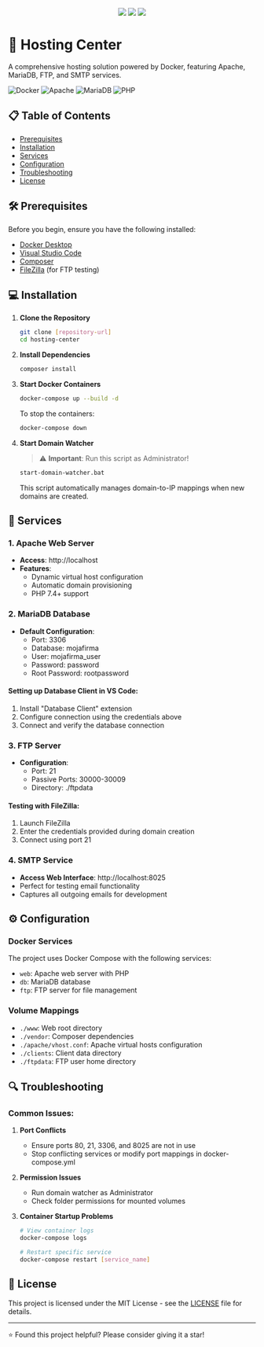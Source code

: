 <p align="center">
  <a href="README.md"><img src="https://img.shields.io/badge/language-English-blue.svg?style=for-the-badge"></a>
  <a href="README.uk.md"><img src="https://img.shields.io/badge/language-Українська-yellow.svg?style=for-the-badge"></a>
  <a href="README.ru.md"><img src="https://img.shields.io/badge/language-Русский-red.svg?style=for-the-badge"></a>
</p>

# 🚀 Hosting Center

A comprehensive hosting solution powered by Docker, featuring Apache, MariaDB, FTP, and SMTP services.

![Docker](https://img.shields.io/badge/Docker-2496ED?style=for-the-badge&logo=docker&logoColor=white)
![Apache](https://img.shields.io/badge/Apache-D22128?style=for-the-badge&logo=Apache&logoColor=white)
![MariaDB](https://img.shields.io/badge/MariaDB-003545?style=for-the-badge&logo=mariadb&logoColor=white)
![PHP](https://img.shields.io/badge/PHP-777BB4?style=for-the-badge&logo=php&logoColor=white)

## 📋 Table of Contents
- [Prerequisites](#-prerequisites)
- [Installation](#-installation)
- [Services](#-services)
- [Configuration](#-configuration)
- [Troubleshooting](#-troubleshooting)
- [License](#-license)

## 🛠 Prerequisites

Before you begin, ensure you have the following installed:
- [Docker Desktop](https://www.docker.com/products/docker-desktop/)
- [Visual Studio Code](https://code.visualstudio.com/)
- [Composer](https://getcomposer.org/)
- [FileZilla](https://filezilla-project.org/) (for FTP testing)

## 💻 Installation

1. **Clone the Repository**
   ```bash
   git clone [repository-url]
   cd hosting-center
   ```

2. **Install Dependencies**
   ```bash
   composer install
   ```

3. **Start Docker Containers**
   ```bash
   docker-compose up --build -d
   ```
   To stop the containers:
   ```bash
   docker-compose down
   ```

4. **Start Domain Watcher**
   > ⚠️ **Important**: Run this script as Administrator!
   ```bash
   start-domain-watcher.bat
   ```
   This script automatically manages domain-to-IP mappings when new domains are created.

## 🔧 Services

### 1. Apache Web Server
- **Access**: http://localhost
- **Features**:
  - Dynamic virtual host configuration
  - Automatic domain provisioning
  - PHP 7.4+ support

### 2. MariaDB Database
- **Default Configuration**:
  - Port: 3306
  - Database: mojafirma
  - User: mojafirma_user
  - Password: password
  - Root Password: rootpassword

#### Setting up Database Client in VS Code:
1. Install "Database Client" extension
2. Configure connection using the credentials above
3. Connect and verify the database connection

### 3. FTP Server
- **Configuration**:
  - Port: 21
  - Passive Ports: 30000-30009
  - Directory: ./ftpdata

#### Testing with FileZilla:
1. Launch FileZilla
2. Enter the credentials provided during domain creation
3. Connect using port 21

### 4. SMTP Service
- **Access Web Interface**: http://localhost:8025
- Perfect for testing email functionality
- Captures all outgoing emails for development

## ⚙️ Configuration

### Docker Services
The project uses Docker Compose with the following services:
- `web`: Apache web server with PHP
- `db`: MariaDB database
- `ftp`: FTP server for file management

### Volume Mappings
- `./www`: Web root directory
- `./vendor`: Composer dependencies
- `./apache/vhost.conf`: Apache virtual hosts configuration
- `./clients`: Client data directory
- `./ftpdata`: FTP user home directory

## 🔍 Troubleshooting

### Common Issues:
1. **Port Conflicts**
   - Ensure ports 80, 21, 3306, and 8025 are not in use
   - Stop conflicting services or modify port mappings in docker-compose.yml

2. **Permission Issues**
   - Run domain watcher as Administrator
   - Check folder permissions for mounted volumes

3. **Container Startup Problems**
   ```bash
   # View container logs
   docker-compose logs
   
   # Restart specific service
   docker-compose restart [service_name]
   ```

## 📝 License

This project is licensed under the MIT License - see the [LICENSE](LICENSE) file for details.

---
⭐ Found this project helpful? Please consider giving it a star!
